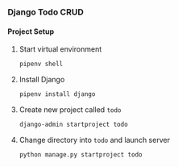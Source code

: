 ### Django Todo CRUD 

#### Project Setup
1) Start virtual environment 
    ~~~ bash 
    pipenv shell
    ~~~
2) Install Django  
    ~~~ bash
    pipenv install django
    ~~~    
3) Create new project called `todo`
    ~~~ bash
    django-admin startproject todo
    ~~~    
4) Change directory into `todo` and launch server
    ~~~ bash
    python manage.py startproject todo
    ~~~    